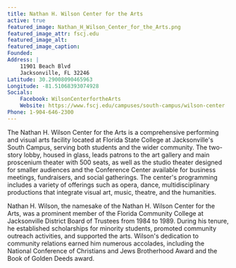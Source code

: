 ```yaml
---
title: Nathan H. Wilson Center for the Arts
active: true
featured_image: Nathan_H_Wilson_Center_for_the_Arts.png
featured_image_attr: fscj.edu
featured_image_alt:
featured_image_caption:
Founded: 
Address: |
    11901 Beach Blvd
    Jacksonville, FL 32246
Latitude: 30.29008090465963
Longitude: -81.51068393074928
Socials:
    Facebook: WilsonCenterfortheArts
    Website: https://www.fscj.edu/campuses/south-campus/wilson-center
Phone: 1-904-646-2300
---
```

The Nathan H. Wilson Center for the Arts is a comprehensive performing and visual arts facility located at Florida State College at Jacksonville's South Campus, serving both students and the wider community. The two-story lobby, housed in glass, leads patrons to the art gallery and main proscenium theater with 500 seats, as well as the studio theater designed for smaller audiences and the Conference Center available for business meetings, fundraisers, and social gatherings. The center's programming includes a variety of offerings such as opera, dance, multidisciplinary productions that integrate visual art, music, theatre, and the humanities.

Nathan H. Wilson, the namesake of the Nathan H. Wilson Center for the Arts, was a prominent member of the Florida Community College at Jacksonville District Board of Trustees from 1984 to 1989. During his tenure, he established scholarships for minority students, promoted community outreach activities, and supported the arts. Wilson's dedication to community relations earned him numerous accolades, including the National Conference of Christians and Jews Brotherhood Award and the Book of Golden Deeds award.